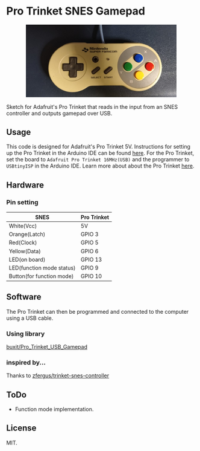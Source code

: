 # Pro Trinket SNES Gamepad

<p align="center"><img src="img/gamepad_snes.jpg" width="400px"></p>

Sketch for Adafruit's Pro Trinket that reads in the input from an SNES controller and outputs gamepad over USB.

## Usage
This code is designed for Adafruit's Pro Trinket 5V. Instructions for setting up the Pro Trinket in the Arduino IDE can be found [here](https://learn.adafruit.com/adafruit-arduino-ide-setup/overview).
For the Pro Trinket, set the board to `Adafruit Pro Trinket 16MHz(USB)` and the programmer to `USBtinyISP` in the Arduino IDE. Learn more about about the Pro Trinket [here](https://learn.adafruit.com/introducing-pro-trinket/setting-up-arduino-ide).

## Hardware

### Pin setting

SNES                       | Pro Trinket
---------------------------|-------------
White(Vcc)                 | 5V
Orange(Latch)              | GPIO 3
Red(Clock)                 | GPIO 5
Yellow(Data)               | GPIO 6
LED(on board)              | GPIO 13  
LED(function mode status)  |  GPIO 9
Button(for function mode)  |  GPIO 10

## Software

The Pro Trinket can then be programmed and connected to the computer using a USB cable.

### Using library

[buxit/Pro_Trinket_USB_Gamepad](https://github.com/buxit/Pro_Trinket_USB_Gamepad)

### inspired by...

Thanks to [zfergus/trinket-snes-controller](https://github.com/zfergus/trinket-snes-controller)

## ToDo

- Function mode implementation.

## License

MIT.
